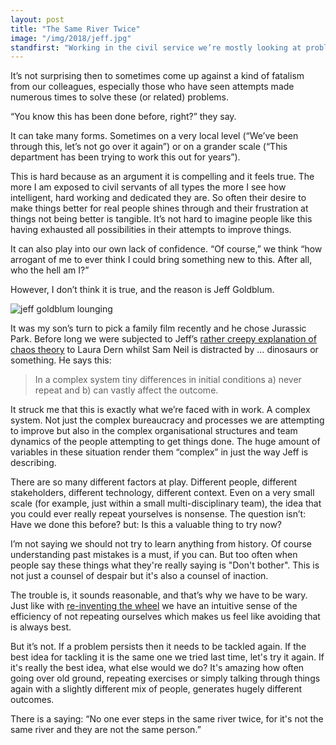 ```yaml
---
layout: post
title: "The Same River Twice"
image: "/img/2018/jeff.jpg"
standfirst: "Working in the civil service we’re mostly looking at problems that have been around for a long time. Not only that but in searching for and refining our understanding of user needs we’re deliberately trying to look for those timeless problems."
---
```


It’s not surprising then to sometimes come up against a kind of fatalism from our colleagues, especially those who have seen attempts made numerous times to solve these (or related) problems.

“You know this has been done before, right?” they say.

It can take many forms. Sometimes on a very local level (“We’ve been through this, let’s not go over it again”) or on a grander scale (“This department has been trying to work this out for years”).

This is hard because as an argument it is compelling and it feels true. The more I am exposed to civil servants of all types the more I see how intelligent, hard working and dedicated they are. So often their desire to make things better for real people shines through and their frustration at things not being better is tangible. It’s not hard to imagine people like this having exhausted all possibilities in their attempts to improve things.

It can also play into our own lack of confidence. “Of course,” we think “how arrogant of me to ever think I could bring something new to this. After all, who the hell am I?”

However, I don’t think it is true, and the reason is Jeff Goldblum.

<img class="img-full" src="{{ page.image }}" alt="jeff goldblum lounging"/>

It was my son’s turn to pick a family film recently and he chose Jurassic Park. Before long we were subjected to Jeff’s [rather creepy explanation of chaos theory](https://www.youtube.com/watch?v=5cVLUPwrSmU) to Laura Dern whilst Sam Neil is distracted by … dinosaurs or something. He says this:

<blockquote>In a complex system tiny differences in initial conditions a) never repeat and b) can vastly affect the outcome.</blockquote>

It struck me that this is exactly what we’re faced with in work. A complex system. Not just the complex bureaucracy and processes we are attempting to improve but also in the complex organisational structures and team dynamics of the people attempting to get things done. The huge amount of variables in these situation render them &ldquo;complex&rdquo; in just the way Jeff is describing.

There are so many different factors at play. Different people, different stakeholders, different technology, different context. Even on a very small scale (for example, just within a small multi-disciplinary team), the idea that you could ever really repeat yourselves is nonsense. The question isn’t: Have we done this before? but: Is this a valuable thing to try now?

I’m not saying we should not try to learn anything from history. Of course understanding past mistakes is a must, if you can. But too often when people say these things what they're really saying is "Don't bother". This is not just a counsel of despair but it's also a counsel of inaction.

The trouble is, it sounds reasonable, and that’s why we have to be wary. Just like with [re-inventing the wheel](/reinventing-the-wheel/) we have an intuitive sense of the efficiency of not repeating ourselves which makes us feel like avoiding that is always best.

But it’s not. If a problem persists then it needs to be tackled again. If the best idea for tackling it is the same one we tried last time, let's try it again. If it's really the best idea, what else would we do? It's amazing how often going over old ground, repeating exercises or simply talking through things again with a slightly different mix of people, generates hugely different outcomes.

There is a saying: “No one ever steps in the same river twice, for it's not the same river and they are not the same person.”
